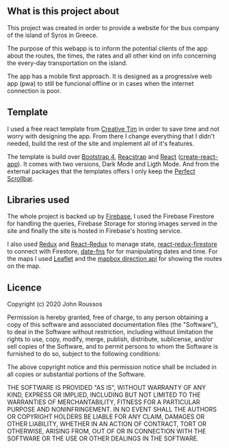 ## What is this project about

This project was created in order to provide a website for the bus company of the island of Syros in Greece.

The purpose of this webapp is to inform the potential clients of the app about the routes, the times, the rates and all other kind on info concerning the every-day transportation on the island.

The app has a mobile first approach. It is designed as a progressive web app (pwa) to still be funcional offline or in cases when the internet connection is poor.

## Template

I used a free react template from [Creative Tim](https://demos.creative-tim.com/black-dashboard-react/#/dashboard) in order to save time and not worry with designing the app. From there I change everything that I didn't needed, build the rest of the site and implement all of it's features.

The template is build over [Bootstrap 4](http://getbootstrap.com/), [Reacstrap](https://reactstrap.github.io/) and [React](https://reactjs.org/) ([create-react-app](https://github.com/facebook/create-react-app)). It comes with two versions, Dark Mode and Ligth Mode. And from the external packages that the templates offers I only keep the [Perfect Scrollbar](http://utatti.github.io/perfect-scrollbar/).

## Libraries used

The whole project is backed up by [Firebase](https://firebase.google.com/), I used the Firebase Firestore for handling the queries, Firebase Storage for storing images served in the site and finally the site is hosted in Firebase's hosting service.   

I also used [Redux](https://redux.js.org/) and [React-Redux](https://react-redux.js.org/) to manage state, [react-redux-firestore](https://react-redux-firebase.com/) to connect with Firestore, [date-fns](https://date-fns.org/) for for manipulating dates and time. For the maps I used [Leaflet](https://react-leaflet.js.org/) and the [mapbox direction api](https://docs.mapbox.com/help/glossary/directions-api/) for showing the routes on the map.  

## Licence

Copyright (c) 2020 John Roussos

Permission is hereby granted, free of charge, to any person obtaining a copy of this software and associated documentation files (the "Software"), to deal in the Software without restriction, including without limitation the rights to use, copy, modify, merge, publish, distribute, sublicense, and/or sell copies of the Software, and to permit persons to whom the Software is furnished to do so, subject to the following conditions:

The above copyright notice and this permission notice shall be included in all copies or substantial portions of the Software.

THE SOFTWARE IS PROVIDED "AS IS", WITHOUT WARRANTY OF ANY KIND, EXPRESS OR IMPLIED, INCLUDING BUT NOT LIMITED TO THE WARRANTIES OF MERCHANTABILITY, FITNESS FOR A PARTICULAR PURPOSE AND NONINFRINGEMENT. IN NO EVENT SHALL THE AUTHORS OR COPYRIGHT HOLDERS BE LIABLE FOR ANY CLAIM, DAMAGES OR OTHER LIABILITY, WHETHER IN AN ACTION OF CONTRACT, TORT OR OTHERWISE, ARISING FROM, OUT OF OR IN CONNECTION WITH THE SOFTWARE OR THE USE OR OTHER DEALINGS IN THE SOFTWARE.
